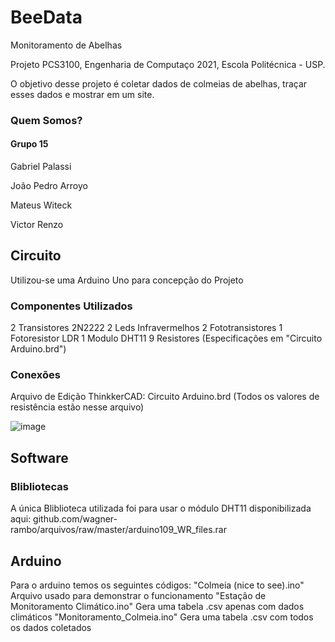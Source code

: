 # BeeData
Monitoramento de Abelhas

Projeto PCS3100, Engenharia de Computaço 2021, Escola Politécnica - USP.

O objetivo desse projeto é coletar dados de colmeias de abelhas, traçar esses dados e mostrar em um site.

### Quem Somos?
#### Grupo 15 
Gabriel Palassi

João Pedro Arroyo

Mateus Witeck

Victor Renzo

## Circuito
Utilizou-se uma Arduino Uno para concepção do Projeto
### Componentes Utilizados

2 Transistores 2N2222
2 Leds Infravermelhos
2 Fototransistores
1 Fotoresistor LDR
1 Modulo DHT11
9 Resistores (Especificações em "Circuito Arduino.brd")


### Conexões 

Arquivo de Edição ThinkkerCAD: Circuito Arduino.brd
(Todos os valores de resistência estão nesse arquivo)

![image](https://user-images.githubusercontent.com/67548433/125880713-30b155a1-cfe2-434d-b0ab-963e935d8b5e.png)


## Software 


### Blibliotecas 
A única Bliblioteca utilizada foi para usar o módulo DHT11 disponibilizada aqui: github.com/wagner-rambo/arquivos/raw/master/arduino109_WR_files.rar

## Arduino 
Para o arduino temos os seguintes códigos:
"Colmeia (nice to see).ino" Arquivo usado para demonstrar o funcionamento
"Estação de Monitoramento Climático.ino" Gera uma tabela .csv apenas com dados climáticos
"Monitoramento_Colmeia.ino" Gera uma tabela .csv com todos os dados coletados

